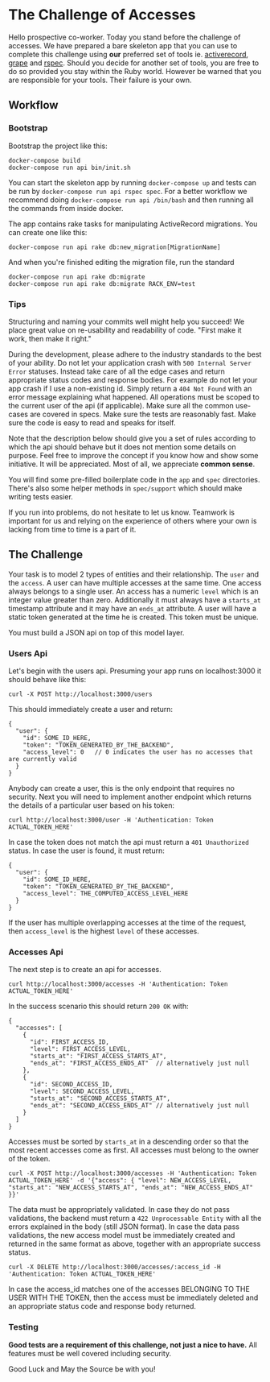 # The Challenge of Accesses

Hello prospective co-worker. Today you stand before the challenge of accesses. We have prepared a bare skeleton app that you can use to complete this challenge using **our** preferred set of tools ie. [activerecord](https://github.com/rails/rails/tree/master/activerecord), [grape](https://github.com/ruby-grape/grape) and [rspec](https://github.com/rspec/rspec). Should you decide for another set of tools, you are free to do so provided you stay within the Ruby world. However be warned that you are responsible for your tools. Their failure is your own.

## Workflow

### Bootstrap

Bootstrap the project like this:

```
docker-compose build
docker-compose run api bin/init.sh
```

You can start the skeleton app by running `docker-compose up` and tests can be run by `docker-compose run api rspec spec`. For a better workflow we recommend doing `docker-compose run api /bin/bash` and then running all the commands from inside docker.

The app contains rake tasks for manipulating ActiveRecord migrations. You can create one like this:

```
docker-compose run api rake db:new_migration[MigrationName]
```

And when you're finished editing the migration file, run the standard

```
docker-compose run api rake db:migrate
docker-compose run api rake db:migrate RACK_ENV=test
```

### Tips

Structuring and naming your commits well might help you succeed! We place great value on re-usability and readability of code. "First make it work, then make it right."

During the development, please adhere to the industry standards to the best of your ability. Do not let your application crash with `500 Internal Server Error` statuses. Instead take care of all the edge cases and return appropriate status codes and response bodies. For example do not let your app crash if I use a non-existing id. Simply return a `404 Not Found` with an error message explaining what happened. All operations must be scoped to the current user of the api (if applicable). Make sure all the common use-cases are covered in specs. Make sure the tests are reasonably fast. Make sure the code is easy to read and speaks for itself.

Note that the description below should give you a set of rules according to which the api should behave but it does not mention some details on purpose. Feel free to improve the concept if you know how and show some initiative. It will be appreciated. Most of all, we appreciate **common sense**.

You will find some pre-filled boilerplate code in the `app` and `spec` directories. There's also some helper methods in `spec/support` which should make writing tests easier.

If you run into problems, do not hesitate to let us know. Teamwork is important for us and relying on the experience of others where your own is lacking from time to time is a part of it.

## The Challenge

Your task is to model 2 types of entities and their relationship. The `user` and the `access`. A user can have multiple accesses at the same time. One access always belongs to a single user. An access has a numeric `level` which is an integer value greater than zero. Additionally it must always have a `starts_at` timestamp attribute and it may have an `ends_at` attribute. A user will have a static token generated at the time he is created. This token must be unique.

You must build a JSON api on top of this model layer.


### Users Api

Let's begin with the users api. Presuming your app runs on localhost:3000 it should behave like this:

```
curl -X POST http://localhost:3000/users
```

This should immediately create a user and return:

```
{
  "user": {
    "id": SOME_ID_HERE,
    "token": "TOKEN_GENERATED_BY_THE_BACKEND",
    "access_level": 0   // 0 indicates the user has no accesses that are currently valid
  }
}
```

Anybody can create a user, this is the only endpoint that requires no security. Next you will need to implement another endpoint which returns the details of a particular user based on his token:

```
curl http://localhost:3000/user -H 'Authentication: Token ACTUAL_TOKEN_HERE'
```

In case the token does not match the api must return a `401 Unauthorized` status. In case the user is found, it must return:

```
{
  "user": {
    "id": SOME_ID_HERE,
    "token": "TOKEN_GENERATED_BY_THE_BACKEND",
    "access_level": THE_COMPUTED_ACCESS_LEVEL_HERE
  }
}
```

If the user has multiple overlapping accesses at the time of the request, then `access_level` is the highest `level` of these accesses.


### Accesses Api

The next step is to create an api for accesses.

```
curl http://localhost:3000/accesses -H 'Authentication: Token ACTUAL_TOKEN_HERE'
```

In the success scenario this should return `200 OK` with:

```
{
  "accesses": [
    {
      "id": FIRST_ACCESS_ID,
      "level": FIRST_ACCESS_LEVEL,
      "starts_at": "FIRST_ACCESS_STARTS_AT",
      "ends_at": "FIRST_ACCESS_ENDS_AT"  // alternatively just null
    },
    {
      "id": SECOND_ACCESS_ID,
      "level": SECOND_ACCESS_LEVEL,
      "starts_at": "SECOND_ACCESS_STARTS_AT",
      "ends_at": "SECOND_ACCESS_ENDS_AT" // alternatively just null
    }
  ]
}
```

Accesses must be sorted by `starts_at` in a descending order so that the most recent accesses come as first. All accesses must belong to the owner of the token.


```
curl -X POST http://localhost:3000/accesses -H 'Authentication: Token ACTUAL_TOKEN_HERE' -d '{"access": { "level": NEW_ACCESS_LEVEL, "starts_at": "NEW_ACCESS_STARTS_AT", "ends_at": "NEW_ACCESS_ENDS_AT" }}'
```

The data must be appropriately validated. In case they do not pass validations, the backend must return a `422 Unprocessable Entity` with all the errors explained in the body (still JSON format). In case the data pass validations, the new access model must be immediately created and returned in the same format as above, together with an appropriate success status.

```
curl -X DELETE http://localhost:3000/accesses/:access_id -H 'Authentication: Token ACTUAL_TOKEN_HERE'
```

In case the access_id matches one of the accesses BELONGING TO THE USER WITH THE TOKEN, then the access must be immediately deleted and an appropriate status code and response body returned.


### Testing

**Good tests are a requirement of this challenge, not just a nice to have.** All features must be well covered including security.


Good Luck and May the Source be with you!

